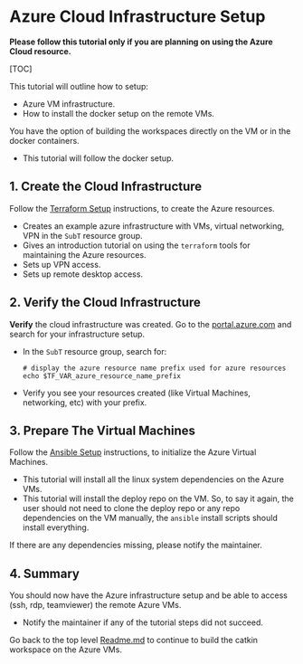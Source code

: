 
# Azure Cloud Infrastructure Setup

**Please follow this tutorial only if you are planning on using the Azure Cloud resource.**

[TOC]

This tutorial will outline how to setup:
- Azure VM infrastructure.
- How to install the docker setup on the remote VMs.

You have the option of building the workspaces directly on the VM or in the docker containers.

- This tutorial will follow the docker setup.

## 1. Create the Cloud Infrastructure

Follow the [Terraform Setup](azure-terraform-setup.md) instructions, to create the Azure resources.

- Creates an example azure infrastructure with VMs, virtual networking, VPN in the `SubT` resource group.
- Gives an introduction tutorial on using the `terraform` tools for maintaining the Azure resources.
- Sets up VPN access.
- Sets up remote desktop access.

## 2. Verify the Cloud Infrastructure

**Verify** the cloud infrastructure was created. Go to the [portal.azure.com](https://portal.azure.com/#home) and search for your infrastructure setup.

- In the `SubT` resource group, search for:

      # display the azure resource name prefix used for azure resources
      echo $TF_VAR_azure_resource_name_prefix

- Verify you see your resources created (like Virtual Machines, networking, etc) with your prefix.

## 3. Prepare The Virtual Machines

Follow the [Ansible Setup](azure-prepare.md) instructions, to initialize the Azure Virtual Machines.

- This tutorial will install all the linux system dependencies on the Azure VMs.
- This tutorial will install the deploy repo on the VM. So, to say it again, the user should not need to clone the deploy repo or any repo dependencies on the VM manually, the `ansible` install scripts should install everything.

If there are any dependencies missing, please notify the maintainer.

## 4. Summary

You should now have the Azure infrastructure setup and be able to access (ssh, rdp, teamviewer) the remote Azure VMs.

- Notify the maintainer if any of the tutorial steps did not succeed.

Go back to the top level [Readme.md](../README.md) to continue to build the catkin workspace on the Azure VMs.

